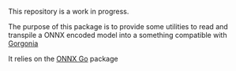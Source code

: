 This repository is a work in progress.

The purpose of this package is to provide some utilities to read and transpile a ONNX encoded model into a something compatible with [Gorgonia](https://github.com/gorgonia/gorgonia)

It relies on the [ONNX Go](https://github.com/owulveryck/onnx-go) package

